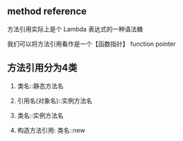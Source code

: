 ## method reference

方法引用实际上是个 Lambda 表达式的一种语法糖

我们可以将方法引用看作是一个【函数指针】 function pointer

## 方法引用分为4类

1. 类名::静态方法名

2. 引用名(对象名)::实例方法名

3. 类名::实例方法名

4. 构造方法引用: 类名::new
